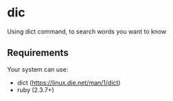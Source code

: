# dic
Using dict command, to search words you want to know

## Requirements
Your system can use:
- dict (https://linux.die.net/man/1/dict)
- ruby (2.3.7+)
